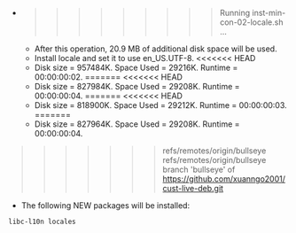* >>>>>>>>> Running inst-min-con-02-locale.sh ...
  * After this operation, 20.9 MB of additional disk space will be used.
  * Install locale and set it to use en_US.UTF-8.
<<<<<<< HEAD
  * Disk size = 957484K. Space Used = 29216K. Runtime = 00:00:00:02.
=======
<<<<<<< HEAD
  * Disk size = 827984K. Space Used = 29208K. Runtime = 00:00:00:04.
=======
<<<<<<< HEAD
  * Disk size = 818900K. Space Used = 29212K. Runtime = 00:00:00:03.
=======
  * Disk size = 827964K. Space Used = 29208K. Runtime = 00:00:00:04.
>>>>>>> refs/remotes/origin/bullseye
>>>>>>> refs/remotes/origin/bullseye
>>>>>>> branch 'bullseye' of https://github.com/xuanngo2001/cust-live-deb.git
  * The following NEW packages will be installed:
  ```bash
libc-l10n locales
  ```
